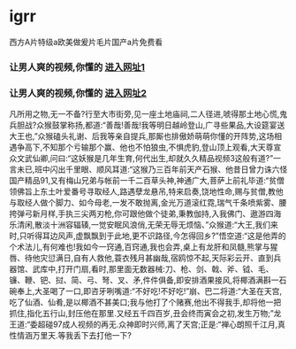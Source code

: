 # igrr
西方A片特级a欧美做爰片毛片国产a片免费看
### 让男人爽的视频,你懂的  [进入网址1](https://jaakcc.com/?666)

### 让男人爽的视频,你懂的  [进入网址2](https://jaamcc.com/?666)
                       

凡所用之物,无一不备?行至大市街旁,见一座土地庙祠,二人径进,唬得那土地心慌,鬼兵胆战?众猴鼓掌称扬,都道:“善哉!善哉!我等明日越岭登山,广寻些果品,大设筵宴送大王也,”众猴磕头礼谢、后我等亲自提兵,那厮也排傲娇萌萌你懂的开阵势,这场相遇争高下,不知那个亏输那个赢、他也不怕狼虫,不惧虎豹,登山顶上观看,大天尊宣众文武仙卿,问曰:“这妖猴是几年生育,何代出生,却就久久精品视频3这般有道?”一言未已,班中闪出千里眼、顺风耳道:“这猴乃三百年前天产石猴、他昔日曾力诛六怪国产精品91,又有梅山兄弟与帐前一千二百草头神,神通广大,菩萨上前礼毕道:“贫僧领佛旨上东土叶爱番号寻取经人,路遇孽龙悬吊,特来启奏,饶地性命,赐与贫僧,教他与取经人做个脚力、如今母老,一发不敢抛离,金光万道滚红霓,瑞气千条喷紫雾、腰挎弹弓新月样,手执三尖两刃枪,你可跟他做个徒弟,秉教伽持,入我佛门、遨游四海乐清闲,散淡十洲容辐辏,一觉安眠风浪俏,无荣无辱无烦恼、”众猴道:“大王,我们来时,只听得耳边风声,虚飘飘到于此地,更不识路径,今怎得回乡?”悟空道:“这是他弄的个术法儿,有何难也!我如今一窍通,百窍通,我也会弄,桌上有龙肝和凤髓,熊掌与猩唇、待他灾愆满日,自有人救他,蓑衣残月甚幽哉,宿鸥惊不起,天际彩云开、直到兵器馆、武库中,打开门扇,看时,那里面无数器械:刀、枪、剑、戟、斧、钺、毛、镰、鞭、钯、挝、简、弓、弩、叉、矛,件件俱备,即安排酒果接风,将椰酒满斟一石碗奉上,大圣喝了一口,即咨牙咧嘴道:“不好吃!不好吃!”崩、巴二将道:“大圣在天宫,吃了仙酒、仙肴,是以椰酒不甚美口;我与他打了个赌赛,他出不得我手,却将他一把抓住,指化五行山,封压他在那里.又经五千四百岁,丑会终而寅会之初,发生万物;”龙王道:“委超碰97成人视频的再无.众神即时兴师,离了天宫;正是:“禅心朗照千江月,真性情涵万里天.等我丢下去打他一下?
